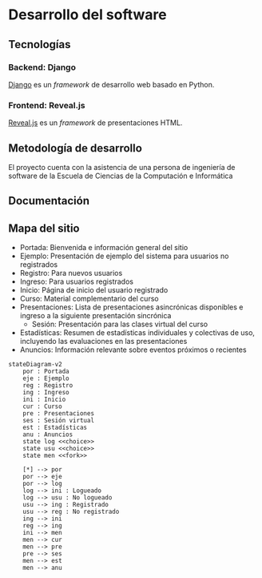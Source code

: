 # Desarrollo del software

## Tecnologías

### Backend: Django

[Django](https://www.djangoproject.com/) es un *framework* de desarrollo web basado en Python.

### Frontend: Reveal.js

[Reveal.js](https://revealjs.com/) es un *framework* de presentaciones HTML.

## Metodología de desarrollo

El proyecto cuenta con la asistencia de una persona de ingeniería de software de la Escuela de Ciencias de la Computación e Informática

## Documentación

## Mapa del sitio

- Portada: Bienvenida e información general del sitio
- Ejemplo: Presentación de ejemplo del sistema para usuarios no registrados
- Registro: Para nuevos usuarios
- Ingreso: Para usuarios registrados
- Inicio: Página de inicio del usuario registrado
- Curso: Material complementario del curso
- Presentaciones: Lista de presentaciones asincrónicas disponibles e ingreso a la siguiente presentación sincrónica
  - Sesión: Presentación para las clases virtual del curso
- Estadísticas: Resumen de estadísticas individuales y colectivas de uso, incluyendo las evaluaciones en las presentaciones
- Anuncios: Información relevante sobre eventos próximos o recientes

```mermaid
stateDiagram-v2
    por : Portada
    eje : Ejemplo
    reg : Registro
    ing : Ingreso
    ini : Inicio
    cur : Curso
    pre : Presentaciones
    ses : Sesión virtual
    est : Estadísticas
    anu : Anuncios
    state log <<choice>>
    state usu <<choice>>
    state men <<fork>>

    [*] --> por
    por --> eje
    por --> log
    log --> ini : Logueado
    log --> usu : No logueado
    usu --> ing : Registrado
    usu --> reg : No registrado
    ing --> ini
    reg --> ing
    ini --> men
    men --> cur
    men --> pre
    pre --> ses
    men --> est
    men --> anu
```
